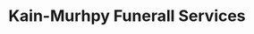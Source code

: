 ---
title: "Kain-Murhpy Funerall Services"
url: /haddonfield/kain-murhpy-funerall-services/
shop: funeral directors
---